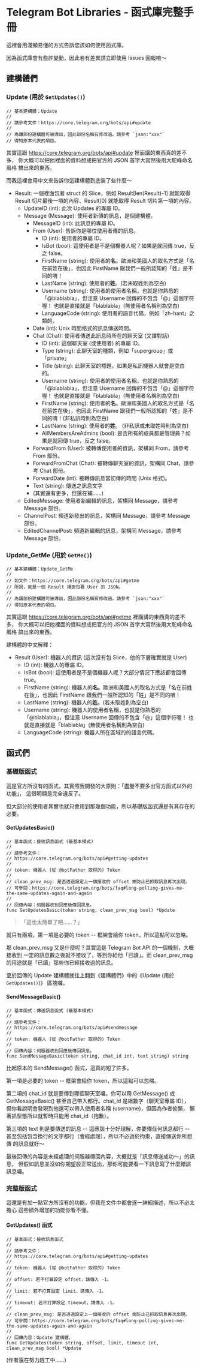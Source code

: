 # Telegram Bot Libraries - 函式庫完整手冊
這裡會用淺顯易懂的方式告訴您該如何使用函式庫。

因為函式庫會有些許變動，因此若有差異請立即使用
Issues 回報唷～

## 建構體們
### Update (用於 `GetUpdates()`)
```
// 基本建構體：Update
//
// 請參考文件：https://core.telegram.org/bots/api#update
//
// 為讓部份建構體可被導出，因此部份名稱有修改過。請參考 `json:"xxx"`
// 得知原本代表的項目。
```

其實這跟 https://core.telegram.org/bots/api#update 裡面講的東西真的差不多，
你大概可以把他裡面的資料想成把官方的 JSON 首字大寫然後用大駝峰命名風格
搞出來的東西。

而我這裡會用中文來告訴你這建構體到底裝了些什麼～

- Result: 一個裡面包著 struct 的 Slice，例如 Result[len(Result)-1] 就能取得 Result
  切片最後一項的內容、Result[0] 就能取得 Result 切片第一項的內容。
  - UpdateID (int): 此次 Updates 的專屬 ID。
  - Message (Message): 使用者新傳的訊息，是個建構體。
    - MessageID (int): 此訊息的專屬 ID。
    - From (User): 告訴你是哪位使用者傳的訊息。
      - ID (int): 使用者的專屬 ID。
      - IsBot (bool): 這使用者是不是個機器人呢？如果是就回傳 true，反之 false。
      - FirstName (string): 使用者的**名**。歐洲和美國人的取名方式是「名在前姓在後」，也因此 FirstName
        跟我們一般所認知的「姓」是不同的唷！
      - LastName (string): 使用者的**姓**。(若未取姓則為空白)
      - Username (string): 使用者的使用者名稱，也就是你熟悉的「@blablabla」，但注意 Username 回傳的不包含「@」這個字符喔！
        也就是直接就是「blablabla」(無使用者名稱則為空白)
      - LanguageCode (string): 使用者的語言代碼，例如「zh-hant」之類的。
    - Date (int): Unix 時間格式的訊息傳送時間。
    - Chat (Chat): 使用者傳送此訊息時所在的聊天室 (又譯對話)
      - ID (int): 這個聊天室 (或使用者) 的專屬 ID。
      - Type (string): 此聊天室的種類，例如「supergroup」或「private」
      - Title (string): 此聊天室的標題，如果是私訊機器人就會是空白的。
      - Username (string): 使用者的使用者名稱，也就是你熟悉的「@blablabla」，但注意 Username 回傳的不包含「@」這個字符喔！
        也就是直接就是「blablabla」(無使用者名稱則為空白)
      - FirstName (string): 使用者的**名**。歐洲和美國人的取名方式是「名在前姓在後」，也因此 FirstName
        跟我們一般所認知的「姓」是不同的唷！(非私訊時則為空白)
      - LastName (string): 使用者的**姓**。 (非私訊或未取姓時則為空白)
      - AllMembersAreAdmins (bool): 是否所有的成員都是管理員？如果是就回傳 true，反之 false。
    - ForwardFrom (User): 被轉傳使用者的資訊，架構同 From，請參考 From 部份。
    - ForwardFromChat (Chat): 被轉傳聊天室的資訊，架構同 Chat，請參考 Chat 部份。
    - ForwardDate (int): 被轉傳訊息當初傳的時間 (Unix 格式)。
    - Text (string): 傳送之訊息文字
    - (其實還有更多，但還在補……)
  - EditedMessage: 使用者新編輯的訊息，架構同 Message，請參考 Message 部份。
  - ChannelPost: 頻道新發出的訊息，架構同 Message，請參考 Message 部份。
  - EditedChannelPost: 頻道新編輯的訊息，架構同 Message，請參考 Message 部份。

### Update_GetMe (用於 `GetMe()`)
```
// 基本建構體：Update_GetMe
//
// 如文件：https://core.telegram.org/bots/api#getme
// 所說，就是一個 Result 裡面包著 User 的 JSON。
//
// 為讓部份建構體可被導出，因此部份名稱有修改過。請參考 `json:"xxx"`
// 得知原本代表的項目。
```

其實這跟 https://core.telegram.org/bots/api#getme 裡面講的東西真的差不多，
你大概可以把他裡面的資料想成把官方的 JSON 首字大寫然後用大駝峰命名風格
搞出來的東西。

建構體的中文解釋：

- Result (User): 機器人的資訊 (這次沒有包 Slice，他的下層確實就是 User)
  - ID (int): 機器人的專屬 ID。
  - IsBot (bool): 這使用者是不是個機器人呢？大部分情況下應該都會回傳 true。
  - FirstName (string): 機器人的**名**。歐洲和美國人的取名方式是「名在前姓在後」，也因此 FirstName
    跟我們一般所認知的「姓」是不同的唷！
  - LastName (string): 機器人的**姓**。(若未取姓則為空白)
  - Username (string): 機器人的使用者名稱，也就是你熟悉的「@blablabla」，但注意 Username 回傳的不包含「@」這個字符喔！
    也就是直接就是「blablabla」(無使用者名稱則為空白)
  - LanguageCode (string): 機器人所在區域的的語言代碼。

## 函式們
### 基礎版函式
這是官方所沒有的函式，其實照我開發的大原則：「盡量不要多出官方函式以外的功能」，
這很明顯是完全違反了。

但大部分的使用者其實也就只會用到那幾個功能，所以基礎版函式還是有其存在的必要。

#### GetUpdatesBasic()
```
// 基本函式：接收訊息函式 (最基本模式)
//
// 請參考文件：
// https://core.telegram.org/bots/api#getting-updates
//
// token: 機器人 (從 @botFather 取得的) Token
//
// clean_prev_msg: 是否透過設定上一個接收的 offset 來防止已抓取訊息再次出現。
// 可參閱：https://core.telegram.org/bots/faq#long-polling-gives-me-the-same-updates-again-and-again
//
// 回傳內容：伺服器收到回應後傳回訊息。
func GetUpdatesBasic(token string, clean_prev_msg bool) *Update 
```

> 「這也太簡單了吧……？」

就只有兩項，第一項是必要的 token -- 框架會給你 token，所以這點可以忽略。

那 clean_prev_msg 又是什麼呢？其實這是 Telegram Bot API 的一個機制，大概接收到
一定的訊息數之後就不接收了，等到你給他「已讀」。而 clean_prev_msg
的用途就是「已讀」那些你已經接收過的訊息。

至於回傳的 Update 建構體就往上翻到《建構體們》中的《Update (用於 `GetUpdates()`)》
區塊囉。

#### SendMessageBasic()
```
// 基本函式：傳送訊息函式 (最基本模式)
//
// 請參考文件：
// https://core.telegram.org/bots/api#sendmessage
//
// token: 機器人 (從 @botFather 取得的) Token
//
// 回傳內容：伺服器收到回應後傳回訊息。
func SendMessageBasic(token string, chat_id int, text string) string
```

比起原本的 SendMessage() 函式，這真的短了許多。

第一項是必要的 token -- 框架會給你 token，所以這點可以忽略。

第二項的 chat_id 就是要傳到哪個聊天室囉。你可以用 GetMessage() 或
GetMessageBasic() 甚至自己帶入都行。chat_id 是組數字（聊天室專屬 ID），
但你看說明會發現到他還可以帶入使用者名稱 (username)，但因為作者偷懶，
懶著抓型態所以就暫時只能用 chat_id（抱歉）。

第三項的 text 則是要傳送的訊息 -- 這應該十分好理解，你要傳任何訊息都行 --
甚至包括包含換行的文字都行（會經處理），所以不必過於拘束，直接傳送你所想傳
的訊息就好～

最後回傳的內容是未經處理的伺服器傳回內容，大概就是「訊息傳送成功～」的訊息，
但假如訊息並沒如你期望般正常送出，那你可能要看一下訊息寫了什麼錯誤訊息囉。

### 完整版函式
這還是有加一點官方所沒有的功能，但我在文件中都會逐一詳細描述，所以不必太擔心
這些額外增加的功能你看不懂。

<!-- 待補 -->

#### GetUpdates() 函式
```
// 基本函式：接收訊息函式
//
// 請參考文件：
// https://core.telegram.org/bots/api#getting-updates
//
// token: 機器人 (從 @botFather 取得的) Token
//
// offset: 若不打算設定 offset，請傳入 -1。
//
// limit: 若不打算設定 limit，請傳入 -1。
//
// timeout: 若不打算設定 timeout，請傳入 -1。
//
// clean_prev_msg: 是否透過設定上一個接收的 offset 來防止已抓取訊息再次出現。
// 可參閱：https://core.telegram.org/bots/faq#long-polling-gives-me-the-same-updates-again-and-again
//
// 回傳內容：Update 建構體。
func GetUpdates(token string, offset, limit, timeout int, clean_prev_msg bool) *Update
```

(作者還在努力趕工中……)
